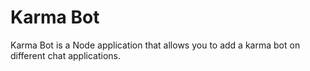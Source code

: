 # Karma Bot

Karma Bot is a Node application that allows you to add a karma bot on different chat applications.
